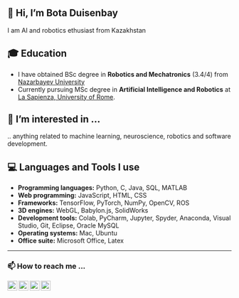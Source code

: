 ## 👋 Hi, I’m Bota Duisenbay
I am AI and robotics ethusiast from Kazakhstan

## 🎓 Education
- I have obtained BSc degree in **Robotics and Mechatronics** (3.4/4) from [Nazarbayev University](https://nu.edu.kz/)
- Currently pursuing MSc degree in **Artificial Intelligence and Robotics** at [La Sapienza, University of Rome](https://www.uniroma1.it/it/pagina-strutturale/home).


## 👀 I’m interested in ...
.. anything related to machine learning, neuroscience, robotics and software development.


## 💻 Languages and Tools I use
- **Programming languages:** Python, C, Java, SQL, MATLAB
- **Web programming:** JavaScript, HTML, CSS
- **Frameworks:** TensorFlow, PyTorch, NumPy, OpenCV, ROS
- **3D engines:** WebGL, Babylon.js, SolidWorks
- **Development tools:** Colab, PyCharm, Jupyter, Spyder, Anaconda, Visual Studio, Git, Eclipse, Oracle MySQL
- **Operating systems:** Mac, Ubuntu
- **Office suite:** Microsoft Office, Latex


---
### 📫 How to reach me ...
[<img align="left"  width="22px" src="[https://cdn.jsdelivr.net/npm/simple-icons@v3/icons/linkedin.svg](https://cdn-icons-png.flaticon.com/512/174/174857.png)" />][linkedin]
[<img align="left"  width="22px" src="https://cdn.jsdelivr.net/npm/simple-icons@v3/icons/gmail.svg" />][gmail]
[<img align="left"  width="22px" src="https://cdn.jsdelivr.net/npm/simple-icons@v3/icons/telegram.svg" />][telegram]
[<img align="left"  width="22px" src="https://cdn.jsdelivr.net/npm/simple-icons@v3/icons/instagram.svg" />][instagram]

[telegram]: https://t.me/botastark
[instagram]: https://www.instagram.com/botastark/
[linkedin]: https://www.linkedin.com/in/botad/
[gmail]: mailto:bota.duisenbay@gmail.com
